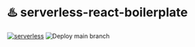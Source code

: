 # ♨️ serverless-react-boilerplate

[![serverless](http://public.serverless.com/badges/v3.svg)](http://www.serverless.com) 
![Deploy main branch](https://github.com/jgthomas/serverless-react/workflows/Deploy%20main%20branch/badge.svg)
